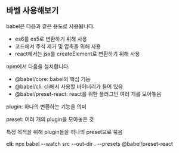 ## 바벨 사용해보기

babel은 다음과 같은 용도로 사용됩니다.

- es6를 es5로 변환하기 위해 사용
- 코드에서 주석 제거 및 압축을 위해 사용
- react에서는 jsx를 createElement로 변환하기 위해 사용

npm에서 다음을 설치합니다.

- @babel/core: babel의 핵심 기능
- @babel/cli: cli에서 사용할 바이너리가 들어 있음
- @babel/preset-react: react를 위한 플러그인 여러 개를 모아놓음

plugin: 하나의 변환하는 기능을 의미

preset: 여러 개의 plugin을 모아놓은 것

특정 목적을 위해 plugin들을 하나의 preset으로 묶음

**cli:** npx babel --watch src --out-dir . --presets @babel/preset-react
